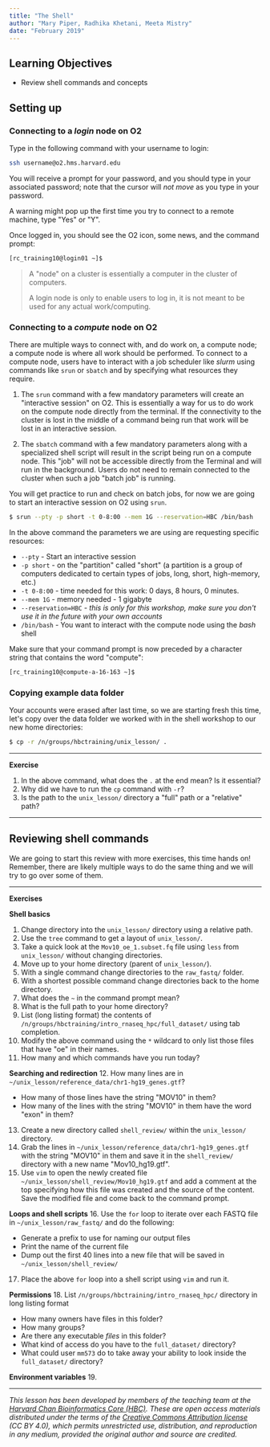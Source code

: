 ```yaml
---
title: "The Shell"
author: "Mary Piper, Radhika Khetani, Meeta Mistry"
date: "February 2019"
---
```


## Learning Objectives
- Review shell commands and concepts

## Setting up

### Connecting to a *login* node on O2

Type in the following command with your username to login:

```bash
ssh username@o2.hms.harvard.edu
```

You will receive a prompt for your password, and you should type in your associated password; note that the cursor will *not move* as you type in your password.

A warning might pop up the first time you try to connect to a remote machine, type "Yes" or "Y". 

Once logged in, you should see the O2 icon, some news, and the command prompt: 

```bash
[rc_training10@login01 ~]$ 
```

> A "node" on a cluster is essentially a computer in the cluster of computers.
>
> A login node is only to enable users to log in, it is not meant to be used for any actual work/computing.

### Connecting to a *compute* node on O2

There are multiple ways to connect with, and do work on, a compute node; a compute node is where all work should be performed. To connect to a compute node, users have to interact with a job scheduler like *slurm* using commands like `srun` or `sbatch` and by specifying what resources they require.

1. The `srun` command with a few mandatory parameters will create an "interactive session" on O2. This is essentially a way for us to do work on the compute node directly from the terminal. If the connectivity to the cluster is lost in the middle of a command being run that work will be lost in an interactive session.

2. The `sbatch` command with a few mandatory parameters along with a specialized shell script will result in the script being run on a compute node. This "job" will not be accessible directly from the Terminal and will run in the background. Users do not need to remain connected to the cluster when such a job "batch job" is running.

You will get practice to run and check on batch jobs, for now we are going to start an interactive session on O2 using `srun`. 

```bash
$ srun --pty -p short -t 0-8:00 --mem 1G --reservation=HBC /bin/bash
```

In the above command the parameters we are using are requesting specific resources:
* `--pty` - Start an interactive session
* `-p short` - on the "partition" called "short" (a partition is a group of computers dedicated to certain types of jobs, long, short, high-memory, etc.)
* `-t 0-8:00` - time needed for this work: 0 days, 8 hours, 0 minutes.
* `--mem 1G` - memory needed - 1 gigabyte
* `--reservation=HBC` - *this is only for this workshop, make sure you don't use it in the future with your own accounts*
* `/bin/bash` - You want to interact with the compute node using the *bash* shell

Make sure that your command prompt is now preceded by a character string that contains the word "compute":

```bash
[rc_training10@compute-a-16-163 ~]$
```

### Copying example data folder

Your accounts were erased after last time, so we are starting fresh this time, let's copy over the data folder we worked with in the shell workshop to our new home directories:

```bash
$ cp -r /n/groups/hbctraining/unix_lesson/ .
```

****

**Exercise**

1. In the above command, what does the `.` at the end mean? Is it essential?
2. Why did we have to run the `cp` command with `-r`?
3. Is the path to the `unix_lesson/` directory a "full" path or a "relative" path?

****

## Reviewing shell commands

We are going to start this review with more exercises, this time hands on! Remember, there are likely multiple ways to do the same thing and we will try to go over some of them.

****

**Exercises**

**Shell basics**
1. Change directory into the `unix_lesson/` directory using a relative path.
2. Use the `tree` command to get a layout of `unix_lesson/`.
3. Take a quick look at the `Mov10_oe_1.subset.fq` file using `less` from `unix_lesson/` without changing directories.
4. Move up to your home directory (parent of `unix_lesson/`).
5. With a single command change directories to the `raw_fastq/` folder.
6. With a shortest possible command change directories back to the home directory.
7. What does the `~` in the command prompt mean?
8. What is the full path to your home directory?
9. List (long listing format) the contents of `/n/groups/hbctraining/intro_rnaseq_hpc/full_dataset/` using tab completion.
10. Modify the above command using the `*` wildcard to only list those files that have "oe" in their names.
11. How many and which commands have you run today?

**Searching and redirection**
12. How many lines are in `~/unix_lesson/reference_data/chr1-hg19_genes.gtf`?
 * How many of those lines have the string "MOV10" in them?
 * How many of the lines with the string "MOV10" in them have the word "exon" in them?
13. Create a new directory called `shell_review/` within the `unix_lesson/` directory.
14. Grab the lines in `~/unix_lesson/reference_data/chr1-hg19_genes.gtf` with the string "MOV10" in them and save it in the `shell_review/` directory with a new name "Mov10_hg19.gtf".
15. Use `vim` to open the newly created file `~/unix_lesson/shell_review/Mov10_hg19.gtf` and add a comment at the top specifying how this file was created and the source of the content. Save the modified file and come back to the command prompt.

**Loops and shell scripts**
16. Use the `for` loop to iterate over each FASTQ file in `~/unix_lesson/raw_fastq/` and do the following:
 * Generate a prefix to use for naming our output files
 * Print the name of the current file
 * Dump out the first 40 lines into a new file that will be saved in `~/unix_lesson/shell_review/`
17. Place the above `for` loop into a shell script using `vim` and run it.

**Permissions**
18. List `/n/groups/hbctraining/intro_rnaseq_hpc/` directory in long listing format
 * How many owners have files in this folder?
 * How many groups?
 * Are there any executable *files* in this folder?
 * What kind of access do you have to the `full_dataset/` directory?
 * What could user `mm573` do to take away your ability to look inside the `full_dataset/` directory?

**Environment variables**
19.

****

*This lesson has been developed by members of the teaching team at the [Harvard Chan Bioinformatics Core (HBC)](http://bioinformatics.sph.harvard.edu/). These are open access materials distributed under the terms of the [Creative Commons Attribution license](https://creativecommons.org/licenses/by/4.0/) (CC BY 4.0), which permits unrestricted use, distribution, and reproduction in any medium, provided the original author and source are credited.*
